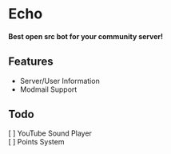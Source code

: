 
# Echo

#### Best open src bot for your community server!






## Features

- Server/User Information
- Modmail Support



## Todo
[ ] YouTube Sound Player \
[ ] Points System